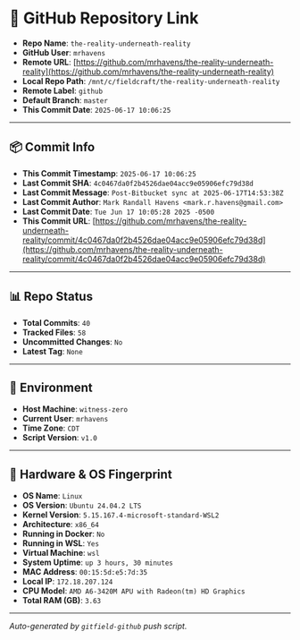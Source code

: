 # 🔗 GitHub Repository Link

- **Repo Name**: `the-reality-underneath-reality`
- **GitHub User**: `mrhavens`
- **Remote URL**: [https://github.com/mrhavens/the-reality-underneath-reality](https://github.com/mrhavens/the-reality-underneath-reality)
- **Local Repo Path**: `/mnt/c/fieldcraft/the-reality-underneath-reality`
- **Remote Label**: `github`
- **Default Branch**: `master`
- **This Commit Date**: `2025-06-17 10:06:25`

---

## 📦 Commit Info

- **This Commit Timestamp**: `2025-06-17 10:06:25`
- **Last Commit SHA**: `4c0467da0f2b4526dae04acc9e05906efc79d38d`
- **Last Commit Message**: `Post-Bitbucket sync at 2025-06-17T14:53:38Z`
- **Last Commit Author**: `Mark Randall Havens <mark.r.havens@gmail.com>`
- **Last Commit Date**: `Tue Jun 17 10:05:28 2025 -0500`
- **This Commit URL**: [https://github.com/mrhavens/the-reality-underneath-reality/commit/4c0467da0f2b4526dae04acc9e05906efc79d38d](https://github.com/mrhavens/the-reality-underneath-reality/commit/4c0467da0f2b4526dae04acc9e05906efc79d38d)

---

## 📊 Repo Status

- **Total Commits**: `40`
- **Tracked Files**: `58`
- **Uncommitted Changes**: `No`
- **Latest Tag**: `None`

---

## 🧭 Environment

- **Host Machine**: `witness-zero`
- **Current User**: `mrhavens`
- **Time Zone**: `CDT`
- **Script Version**: `v1.0`

---

## 🧬 Hardware & OS Fingerprint

- **OS Name**: `Linux`
- **OS Version**: `Ubuntu 24.04.2 LTS`
- **Kernel Version**: `5.15.167.4-microsoft-standard-WSL2`
- **Architecture**: `x86_64`
- **Running in Docker**: `No`
- **Running in WSL**: `Yes`
- **Virtual Machine**: `wsl`
- **System Uptime**: `up 3 hours, 30 minutes`
- **MAC Address**: `00:15:5d:e5:7d:35`
- **Local IP**: `172.18.207.124`
- **CPU Model**: `AMD A6-3420M APU with Radeon(tm) HD Graphics`
- **Total RAM (GB)**: `3.63`

---

_Auto-generated by `gitfield-github` push script._

